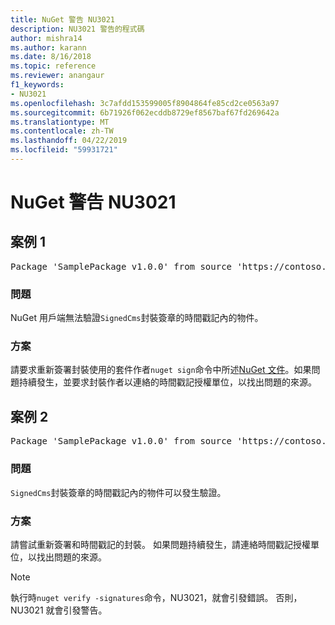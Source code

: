 ```yaml
---
title: NuGet 警告 NU3021
description: NU3021 警告的程式碼
author: mishra14
ms.author: karann
ms.date: 8/16/2018
ms.topic: reference
ms.reviewer: anangaur
f1_keywords:
- NU3021
ms.openlocfilehash: 3c7afdd153599005f8904864fe85cd2ce0563a97
ms.sourcegitcommit: 6b71926f062ecddb8729ef8567baf67fd269642a
ms.translationtype: MT
ms.contentlocale: zh-TW
ms.lasthandoff: 04/22/2019
ms.locfileid: "59931721"
---
```

# <a name="nuget-warning-nu3021"></a>NuGet 警告 NU3021

## <a name="scenario-1"></a>案例 1

<pre>Package 'SamplePackage v1.0.0' from source 'https://contoso.com/index.json': The primary signature's timestamp signature validation failed.</pre>

### <a name="issue"></a>問題

NuGet 用戶端無法驗證`SignedCms`封裝簽章的時間戳記內的物件。


### <a name="solution"></a>方案

請要求重新簽署封裝使用的套件作者`nuget sign`命令中所述[NuGet 文件](https://docs.microsoft.com/en-us/nuget/create-packages/sign-a-package)。如果問題持續發生，並要求封裝作者以連絡的時間戳記授權單位，以找出問題的來源。



## <a name="scenario-2"></a>案例 2

<pre>Package 'SamplePackage v1.0.0' from source 'https://contoso.com/index.json': The timestamp signature validation failed.</pre>

### <a name="issue"></a>問題

`SignedCms`封裝簽章的時間戳記內的物件可以發生驗證。


### <a name="solution"></a>方案

請嘗試重新簽署和時間戳記的封裝。 如果問題持續發生，請連絡時間戳記授權單位，以找出問題的來源。


> [!Note]
> 執行時`nuget verify -signatures`命令，NU3021，就會引發錯誤。 否則，NU3021 就會引發警告。